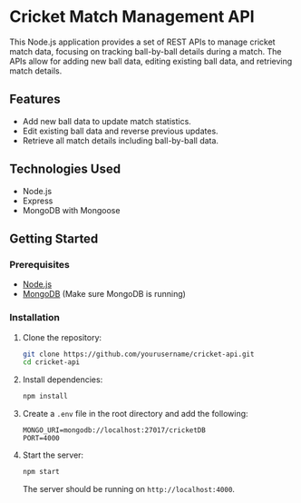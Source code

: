 # Cricket Match Management API

This Node.js application provides a set of REST APIs to manage cricket match data, focusing on tracking ball-by-ball details during a match. The APIs allow for adding new ball data, editing existing ball data, and retrieving match details.

## Features

- Add new ball data to update match statistics.
- Edit existing ball data and reverse previous updates.
- Retrieve all match details including ball-by-ball data.

## Technologies Used

- Node.js
- Express
- MongoDB with Mongoose


## Getting Started

### Prerequisites

- [Node.js](https://nodejs.org/en/download/)
- [MongoDB](https://www.mongodb.com/try/download/community) (Make sure MongoDB is running)

### Installation

1. Clone the repository:

    ```bash
    git clone https://github.com/yourusername/cricket-api.git
    cd cricket-api
    ```

2. Install dependencies:

    ```bash
    npm install
    ```

3. Create a `.env` file in the root directory and add the following:

    ```env
    MONGO_URI=mongodb://localhost:27017/cricketDB
    PORT=4000
    ```

4. Start the server:

    ```bash
    npm start
    ```

    The server should be running on `http://localhost:4000`.


